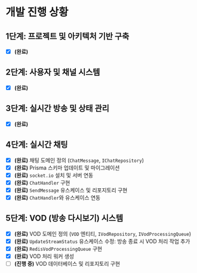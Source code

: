 # 개발 진행 상황

## 1단계: 프로젝트 및 아키텍처 기반 구축

- [x] **(완료)**

## 2단계: 사용자 및 채널 시스템

- [x] **(완료)**

## 3단계: 실시간 방송 및 상태 관리

- [x] **(완료)**

## 4단계: 실시간 채팅

- [x] **(완료)** 채팅 도메인 정의 (`ChatMessage`, `IChatRepository`)
- [x] **(완료)** Prisma 스키마 업데이트 및 마이그레이션
- [x] **(완료)** `socket.io` 설치 및 서버 연동
- [x] **(완료)** `ChatHandler` 구현
- [x] **(완료)** `SendMessage` 유스케이스 및 리포지토리 구현
- [x] **(완료)** `ChatHandler`와 유스케이스 연동

## 5단계: VOD (방송 다시보기) 시스템

- [x] **(완료)** VOD 도메인 정의 (`VOD` 엔티티, `IVodRepository`, `IVodProcessingQueue`)
- [x] **(완료)** `UpdateStreamStatus` 유스케이스 수정: 방송 종료 시 VOD 처리 작업 추가
- [x] **(완료)** `RedisVodProcessingQueue` 구현
- [x] **(완료)** VOD 처리 워커 생성
- [ ] **(진행 중)** VOD 데이터베이스 및 리포지토리 구현